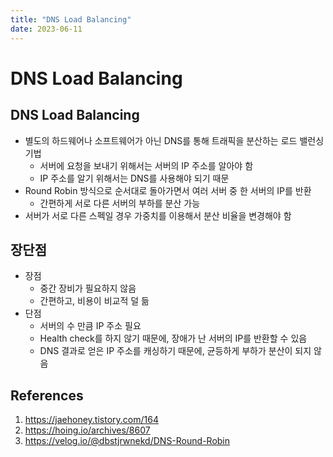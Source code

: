 ```yaml
---
title: "DNS Load Balancing"
date: 2023-06-11
---
```


# DNS Load Balancing

## DNS Load Balancing

- 별도의 하드웨어나 소프트웨어가 아닌 DNS를 통해 트래픽을 분산하는 로드 밸런싱 기법
  - 서버에 요청을 보내기 위해서는 서버의 IP 주소를 알아야 함
  - IP 주소를 알기 위해서는 DNS를 사용해야 되기 때문
- Round Robin 방식으로 순서대로 돌아가면서 여러 서버 중 한 서버의 IP를 반환
  - 간편하게 서로 다른 서버의 부하를 분산 가능
- 서버가 서로 다른 스펙일 경우 가중치를 이용해서 분산 비율을 변경해야 함

## 장단점

- 장점
  - 중간 장비가 필요하지 않음
  - 간편하고, 비용이 비교적 덜 듦
- 단점
  - 서버의 수 만큼 IP 주소 필요
  - Health check를 하지 않기 때문에, 장애가 난 서버의 IP를 반환할 수 있음
  - DNS 결과로 얻은 IP 주소를 캐싱하기 때문에, 균등하게 부하가 분산이 되지 않음

## References

1. https://jaehoney.tistory.com/164
2. https://hoing.io/archives/8607
3. https://velog.io/@dbstjrwnekd/DNS-Round-Robin
